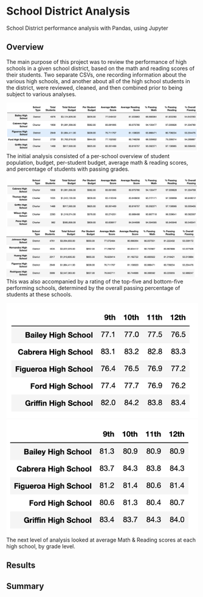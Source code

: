 # School District Analysis
School District performance analysis with Pandas, using Jupyter

## Overview
The main purpose of this project was to review the performance of high schools in a given school district, based on the math and reading scores of their students. Two separate CSVs, one recording information about the various high schools, and another about all of the high school students in the district, were reviewed, cleaned, and then combined prior to being subject to various analyses.

![Per School Overview](resources/per_school_summary_module.png)
The initial analysis consisted of a per-school overview of student population, budget, per-student budget, average math & reading scores, and percentage of students with passing grades.

![Per School top five](resources/per_school_top_five_module.png)
![Per School bottom five](resources/per_school_bottom_five_module.png)
This was also accompanied by a rating of the top-five and bottom-five performing schools, determined by the overall passing percentage of students at these schools.

![Per Grade Math Averages](resources/per_grade_math_module.png)
![Per Grade Reading Averages](resources/per_grade_reading_module.png)
The next level of analysis looked at average Math & Reading scores at each high school, by grade level.





## Results

## Summary